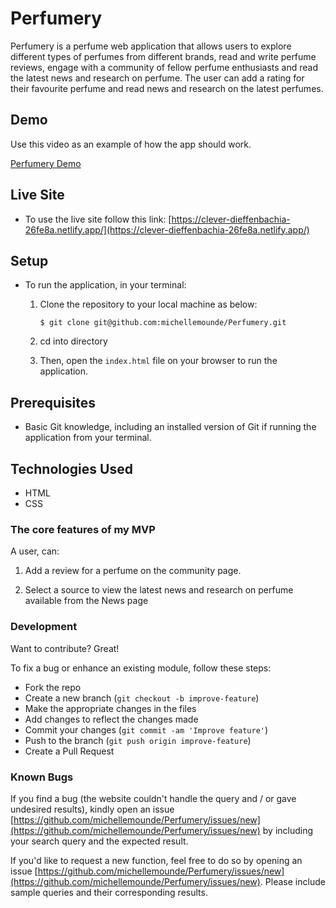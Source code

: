 # Perfumery

Perfumery is a perfume web application that allows users to explore different types of perfumes from different brands, read and write perfume reviews, engage with a community of fellow perfume enthusiasts and read the latest news and research on perfume. The user can add a rating for their favourite perfume and read news and research on the latest perfumes.

## Demo
Use this video as an example of how the app should work.

[Perfumery Demo](https://www.loom.com/share/d34da50d13aa4ddc90ad75de82d292b9?raw=true "Perfumery Demo")

## Live Site

  * To use the live site follow this link:
   [https://clever-dieffenbachia-26fe8a.netlify.app/](https://clever-dieffenbachia-26fe8a.netlify.app/)

## Setup

  * To run the application, in your terminal:

    1. Clone the repository to your local machine as below:

        ```console
        $ git clone git@github.com:michellemounde/Perfumery.git
        ```
    2. cd into directory
    3. Then, open the `index.html` file on your browser to run the application.

## Prerequisites

- Basic Git knowledge, including an installed version of Git if running the application from your terminal.

## Technologies Used

- HTML
- CSS

### The core features of my MVP

A user, can:

1. Add a review for a perfume on the community page.

2. Select a source to view the latest news and research on perfume available from the News page

### Development

Want to contribute? Great!

To fix a bug or enhance an existing module, follow these steps:

- Fork the repo
- Create a new branch (`git checkout -b improve-feature`)
- Make the appropriate changes in the files
- Add changes to reflect the changes made
- Commit your changes (`git commit -am 'Improve feature'`)
- Push to the branch (`git push origin improve-feature`)
- Create a Pull Request

### Known Bugs

If you find a bug (the website couldn't handle the query and / or gave undesired results), kindly open an issue [https://github.com/michellemounde/Perfumery/issues/new](https://github.com/michellemounde/Perfumery/issues/new) by including your search query and the expected result.

If you'd like to request a new function, feel free to do so by opening an issue [https://github.com/michellemounde/Perfumery/issues/new](https://github.com/michellemounde/Perfumery/issues/new). Please include sample queries and their corresponding results.
